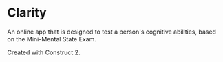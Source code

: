 # Clarity
An online app that is designed to test a person's cognitive abilities, based on the Mini-Mental State Exam.

Created with Construct 2.

